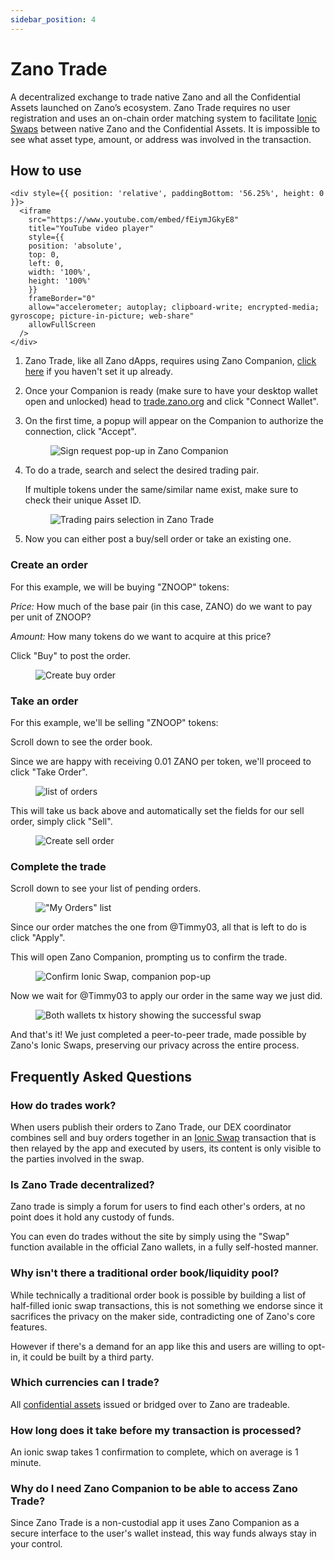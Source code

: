 ```yaml
---
sidebar_position: 4
---
```


# Zano Trade

A decentralized exchange to trade native Zano and all the Confidential Assets launched on Zano’s ecosystem. Zano Trade requires no user registration and uses an on-chain order matching system to facilitate [Ionic Swaps](https://docs.zano.org/docs/learn/frequently-asked-questions#what-are-ionic-swaps) between native Zano and the Confidential Assets. It is impossible to see what asset type, amount, or address was involved in the transaction.

## How to use

```mdx-code-block
<div style={{ position: 'relative', paddingBottom: '56.25%', height: 0 }}>
  <iframe
    src="https://www.youtube.com/embed/fEiymJGkyE8"
    title="YouTube video player"
    style={{ 
    position: 'absolute', 
    top: 0, 
    left: 0, 
    width: '100%', 
    height: '100%' 
    }}
    frameBorder="0"
    allow="accelerometer; autoplay; clipboard-write; encrypted-media; gyroscope; picture-in-picture; web-share"
    allowFullScreen
  />
</div>
```

1. Zano Trade, like all Zano dApps, requires using Zano Companion, [click here](https://docs.zano.org/docs/use/companion) if you haven't set it up already.

2. Once your Companion is ready (make sure to have your desktop wallet open and unlocked) head to [trade.zano.org](http://trade.zano.org) and click "Connect Wallet".

3. On the first time, a popup will appear on the Companion to authorize the connection, click "Accept".

   <figure style={{textAlign: 'center'}}>
     <img
       src={require('/img/use/companion/sign_request.png').default}
       alt="Sign request pop-up in Zano Companion"
     />
   </figure>

4. To do a trade, search and select the desired trading pair.&#x20;

   If multiple tokens under the same/similar name exist, make sure to check their unique Asset ID.

   <figure style={{textAlign: 'center'}}>
     <img
       src={require('/img/use/zano-trade/trading-pairs.png').default}
       alt="Trading pairs selection in Zano Trade"
     />
   </figure>

5. Now you can either post a buy/sell order or take an existing one.

### Create an order

For this example, we will be buying "ZNOOP" tokens:

_Price:_ How much of the base pair (in this case, ZANO) do we want to pay per unit of ZNOOP?

_Amount:_ How many tokens do we want to acquire at this price?

Click "Buy" to post the order.

<figure style={{textAlign: 'center'}}>
  <img
    src={require('/img/use/zano-trade/new_order1.png').default}
    alt="Create buy order"
  />
</figure>

### Take an order

For this example, we'll be selling "ZNOOP" tokens:

Scroll down to see the order book.

Since we are happy with receiving 0.01 ZANO per token, we'll proceed to click "Take Order".

<figure style={{textAlign: 'center'}}>
  <img
    src={require('/img/use/zano-trade/order_book2.png').default}
    alt="list of orders"
  />
</figure>

This will take us back above and automatically set the fields for our sell order, simply click "Sell".

<figure style={{textAlign: 'center'}}>
  <img
    src={require('/img/use/zano-trade/new_order2.png').default}
    alt="Create sell order"
  />
</figure>

### Complete the trade

Scroll down to see your list of pending orders.

<figure style={{textAlign: 'center'}}>
  <img
    src={require('/img/use/zano-trade/my_orders.png').default}
    alt="&#x22;My Orders&#x22; list"
  />
</figure>

Since our order matches the one from @Timmy03, all that is left to do is click "Apply".

This will open Zano Companion, prompting us to confirm the trade.

<figure style={{textAlign: 'center'}}>
  <img
    src={require('/img/use/zano-trade/ionic_swap1.png').default}
    alt="Confirm Ionic Swap, companion pop-up"
  />
</figure>

Now we wait for @Timmy03 to apply our order in the same way we just did.

<figure style={{textAlign: 'center'}}>
  <img
    src={require('/img/use/zano-trade/completed_trade.png').default}
    alt="Both wallets tx history showing the successful swap"
  />
</figure>

And that's it! We just completed a peer-to-peer trade, made possible by Zano's Ionic Swaps, preserving our privacy across the entire process.

## Frequently Asked Questions

### How do trades work?

When users publish their orders to Zano Trade, our DEX coordinator combines sell and buy orders together in an [Ionic Swap](https://docs.zano.org/docs/learn/frequently-asked-questions#what-are-ionic-swaps) transaction that is then relayed by the app and executed by users, its content is only visible to the parties involved in the swap.

### Is Zano Trade decentralized?

Zano trade is simply a forum for users to find each other's orders, at no point does it hold any custody of funds.&#x20;

You can even do trades without the site by simply using the "Swap" function available in the official Zano wallets, in a fully self-hosted manner.

### Why isn't there a traditional order book/liquidity pool?

While technically a traditional order book is possible by building a list of half-filled ionic swap transactions, this is not something we endorse since it sacrifices the privacy on the maker side, contradicting one of Zano's core features.

However if there's a demand for an app like this and users are willing to opt-in, it could be built by a third party.

### Which currencies can I trade?

All [confidential assets](https://docs.zano.org/docs/learn/frequently-asked-questions#what-are-confidential-assets) issued or bridged over to Zano are tradeable.

### How long does it take before my transaction is processed?

An ionic swap takes 1 confirmation to complete, which on average is 1 minute.

### Why do I need Zano Companion to be able to access Zano Trade?

Since Zano Trade is a non-custodial app it uses Zano Companion as a secure interface to the user's wallet instead, this way funds always stay in your control.
